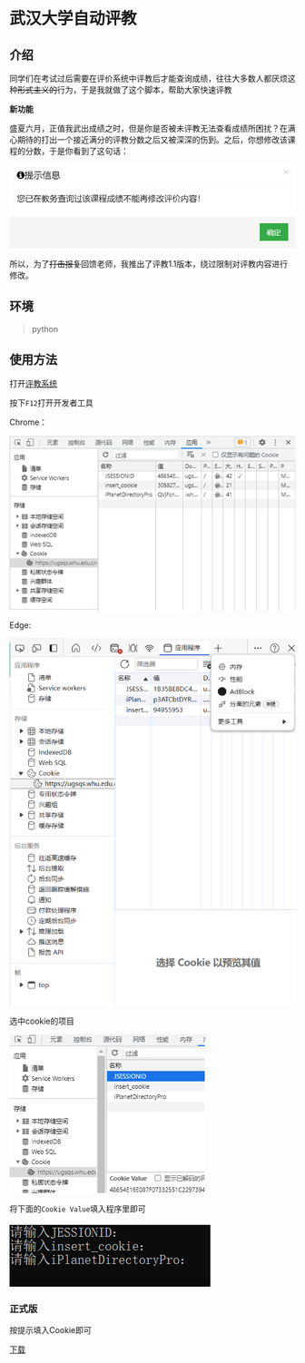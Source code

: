 # 武汉大学自动评教

## 介绍

同学们在考试过后需要在评价系统中评教后才能查询成绩，往往大多数人都厌烦这种~~形式主义的~~行为，于是我就做了这个脚本，帮助大家快速评教

**新功能**

盛夏六月，正值我武出成绩之时，但是你是否被未评教无法查看成绩所困扰？在满心期待的打出一个接近满分的评教分数之后又被深深的伤到。之后，你想修改该课程的分数，于是你看到了这句话：

![](./images/Error.png)

所以，为了~~打击报复~~回馈老师，我推出了评教1.1版本，绕过限制对评教内容进行修改。

## 环境

> python

## 使用方法

打开[评教系统](https://ugsqs.whu.edu.cn/new/student/)

按下`F12`打开开发者工具

Chrome：

![](./images/F12.png)

Edge:

![](./images/Edge.png)

选中cookie的项目

![](./images/选中.png)

将下面的`Cookie Value`填入程序里即可

![](./images/EXE.png)

### 正式版

按提示填入Cookie即可

[下载](https://github.com/MrLinda/WHUAutoEvaluate/releases/download/V1.1.0/WHUAutoEvaluate.exe)

